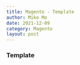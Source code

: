 ```yaml
---
title: Magento - Template
author: Mike Mo
date: 2021-12-09
category: Magento
layout: post
---
```


### Template
